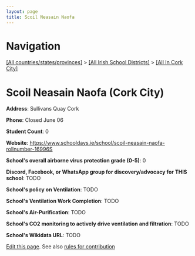 ```yaml
---
layout: page
title: Scoil Neasain Naofa
---
```

# Navigation

[[All countries/states/provinces]](../../..) > [[All Irish School Districts]](../..) > [[All In Cork City]](..)

# Scoil Neasain Naofa (Cork City)

**Address**: Sullivans Quay Cork

**Phone**: Closed June 06

**Student Count**: 0

**Website**: <https://www.schooldays.ie/school/scoil-neasain-naofa-rollnumber-16996S>

**School's overall airborne virus protection grade (0-5)**: 0

**Discord, Facebook, or WhatsApp group for discovery/advocacy for THIS school**: TODO

**School's policy on Ventilation**: TODO

**School's Ventilation Work Completion**: TODO

**School's Air-Purification**: TODO

**School's CO2 monitoring to actively drive ventilation and filtration**: TODO

**School's Wikidata URL**: TODO


[Edit this page](https://github.com/ventilate-schools/Ireland/edit/main/./Cork_City/Scoil_Neasain_Naofa.md). See also [rules for contribution](../../../contribution-rules/)